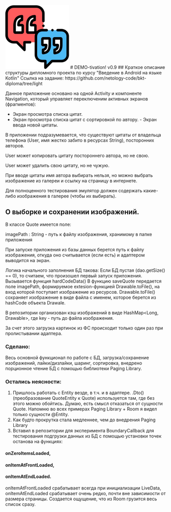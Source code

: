 <img src = "logo.png" width = 200px>
  # DEMO-tivation! v0.9
  ## Краткое описание структуры дипломного проекта по курсу "Введение в Android на языке Kotlin"
Ссылка на задание: https://github.com/netology-code/bkt-diploma/tree/light

Данное приложение основано на одной Activity и компоненте Navigation, который управляет переключеним активных экранов (фрагментов):
  - Экран просмотра списка цитат.
 - Экран просмотра списка цитат с сортировкой по автору. - Экран ввода новой цитаты.

В приложении подразумевается, что существуют цитаты от владельца телефона
(User, имя жестко забито в ресурсах String), посторонних авторов.

User может копировать цитату постороннего автора, но не свою.

User может удалить свою цитату, но не чужую.

При вводе цитаты имя автора выбирать нельзя, но можно выбрать изображение из галереи и ссылку на
страницу в интернете.

Для полноценного тестирования эмулятор должен содержать какие-либо изображения в галерее (чтобы их выбирать).




## О выборке и сохранении изображений.
В классе Quote имеется поле:

imagePath : String - путь к файлу изображения, хранимому в папке приложения

При запуске приложения из базы данных берется путь к файлу изображения, откуда оно считывается
(если есть) и адаптером выводится на экран.

Логика начального заполнения БД такова:
Если БД пустая (dao.getSize() == 0), то считаем, что произошел первый запуск приложения. Вызывается функция hardCodeData()
В функцию saveQuote передается поле imagePath, формируемое extesion-функцией Drawable.toFile(), на вход
которой поступает изображение из ресурсов. Drawable.toFile() сохраняет изображение в виде файла с именем, которое берется  из hashCode объекта Drawale.

В репозитории организован кэш изображений в виде HashMap<Long, Drawable>, где key - путь до файла изображения.

За счет этого загрузка картинок из ФС происходит только один раз при пролистывании адаптера.


### Сделано:

Весь основной функционал по работе с БД, загрузка/сохранение изображений, лайки/дизлайки, шаринг,
сортировка, внедрено порционное чтение БД с помощью библиотеки Paging Library.

### Остались неясности:


1. Пришлось работать с Entity везде, в т.ч. и в адаптере. .Dto() (преобразование QuoteEntity к Quote) используется там, где без этого можно обойтись. Думаю, есть смысл отказаться от сущности Quote. Напомню во всех примерах Paging Library + Room я видел только сущности @Entity.
2. Как будто прокрутка стала медленнее, чем до внедрения Paging Library
3. Вставил в репозитории для эксперимента BoundaryCallback для тестирования подгрузки данных из БД
 с помощью установки точек останова на функциях:
 #### onZeroItemsLoaded,
 #### onItemAtFrontLoaded,
 #### onItemAtEndLoaded.

onItemAtFrontLoaded срабатывает всегда при инициализации LiveData, onItemAtEndLoaded срабатывает очень редко, почти вне зависимости от размера страницы. Создается ощущение, что из Room грузится весь список сразу.